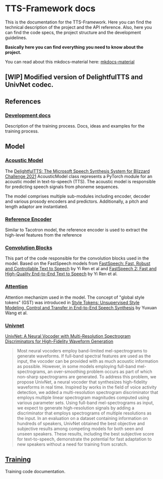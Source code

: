 # TTS-Framework docs

This is the documentation for the TTS-Framework. Here you can find the technical description of the project and the API reference.
Also, here you can find the code specs, the project structure and the development guidelines.

**Basically here you can find everything you need to know about the project.**

You can read about this mkdocs-material here: [mkdocs-material](readme.md)

## [WIP] Modified version of DelightfulTTS and UnivNet codec.

## References

### [Development docs](./dev/readme.md)

Description of the training process. Docs, ideas and examples for the training process. 

## Model

### [Acoustic Model](models/acoustic_model/readme.md)

The [DelightfulTTS: The Microsoft Speech Synthesis System for Blizzard Challenge 2021](https://arxiv.org/abs/2110.12612) AcousticModel class represents a PyTorch module for an acoustic model in text-to-speech (TTS).
The acoustic model is responsible for predicting speech signals from phoneme sequences.

The model comprises multiple sub-modules including encoder, decoder and various prosody encoders and predictors.
Additionally, a pitch and length adaptor are instantiated.

### [Reference Encoder](models/reference_encoder/readme.md)

Similar to Tacotron model, the reference encoder is used to extract the high-level features from the reference

### [Convolution Blocks](models/conv_blocks/readme.md)

This part of the code responsible for the convolution blocks used in the model. Based on the FastSpeech models from [FastSpeech: Fast, Robust and Controllable Text to Speech](https://arxiv.org/abs/1905.09263) by Yi Ren et al and [FastSpeech 2: Fast and High-Quality End-to-End Text to Speech](https://arxiv.org/abs/2006.04558) by Yi Ren et al.

### [Attention](models/attention/readme.md)

Attention mechanizm used in the model. The concept of "global style tokens" (GST) was introduced in 
[Style Tokens: Unsupervised Style Modeling, Control and Transfer in End-to-End Speech Synthesis](https://arxiv.org/abs/1803.09017) by Yuxuan Wang et al.

### [Univnet](models/univnet/readme.md)

[UnivNet: A Neural Vocoder with Multi-Resolution Spectrogram Discriminators for High-Fidelity Waveform Generation](https://arxiv.org/abs/2106.07889v1)

> Most neural vocoders employ band-limited mel-spectrograms to generate waveforms. If full-band spectral features are used as the input, the vocoder can be provided with as much acoustic information as possible. However, in some models employing full-band mel-spectrograms, an over-smoothing problem occurs as part of which non-sharp spectrograms are generated. To address this problem, we propose UnivNet, a neural vocoder that synthesizes high-fidelity waveforms in real time. Inspired by works in the field of voice activity detection, we added a multi-resolution spectrogram discriminator that employs multiple linear spectrogram magnitudes computed using various parameter sets. Using full-band mel-spectrograms as input, we expect to generate high-resolution signals by adding a discriminator that employs spectrograms of multiple resolutions as the input. In an evaluation on a dataset containing information on hundreds of speakers, UnivNet obtained the best objective and subjective results among competing models for both seen and unseen speakers. These results, including the best subjective score for text-to-speech, demonstrate the potential for fast adaptation to new speakers without a need for training from scratch. 

## [Training](./training/readme.md)

Training code documentation.
